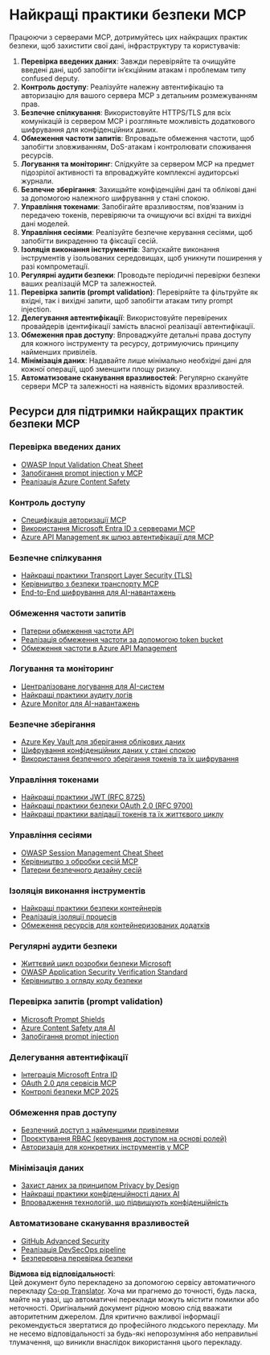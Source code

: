 <!--
CO_OP_TRANSLATOR_METADATA:
{
  "original_hash": "90bfc6f3be00e34f6124e2a24bf94167",
  "translation_date": "2025-07-17T13:44:46+00:00",
  "source_file": "02-Security/mcp-best-practices.md",
  "language_code": "uk"
}
-->
# Найкращі практики безпеки MCP

Працюючи з серверами MCP, дотримуйтесь цих найкращих практик безпеки, щоб захистити свої дані, інфраструктуру та користувачів:

1. **Перевірка введених даних**: Завжди перевіряйте та очищуйте введені дані, щоб запобігти ін’єкційним атакам і проблемам типу confused deputy.
2. **Контроль доступу**: Реалізуйте належну автентифікацію та авторизацію для вашого сервера MCP з детальним розмежуванням прав.
3. **Безпечне спілкування**: Використовуйте HTTPS/TLS для всіх комунікацій із сервером MCP і розгляньте можливість додаткового шифрування для конфіденційних даних.
4. **Обмеження частоти запитів**: Впровадьте обмеження частоти, щоб запобігти зловживанням, DoS-атакам і контролювати споживання ресурсів.
5. **Логування та моніторинг**: Слідкуйте за сервером MCP на предмет підозрілої активності та впроваджуйте комплексні аудиторські журнали.
6. **Безпечне зберігання**: Захищайте конфіденційні дані та облікові дані за допомогою належного шифрування у стані спокою.
7. **Управління токенами**: Запобігайте вразливостям, пов’язаним із передачею токенів, перевіряючи та очищуючи всі вхідні та вихідні дані моделей.
8. **Управління сесіями**: Реалізуйте безпечне керування сесіями, щоб запобігти викраденню та фіксації сесій.
9. **Ізоляція виконання інструментів**: Запускайте виконання інструментів у ізольованих середовищах, щоб уникнути поширення у разі компрометації.
10. **Регулярні аудити безпеки**: Проводьте періодичні перевірки безпеки ваших реалізацій MCP та залежностей.
11. **Перевірка запитів (prompt validation)**: Перевіряйте та фільтруйте як вхідні, так і вихідні запити, щоб запобігти атакам типу prompt injection.
12. **Делегування автентифікації**: Використовуйте перевірених провайдерів ідентифікації замість власної реалізації автентифікації.
13. **Обмеження прав доступу**: Впроваджуйте детальні права доступу для кожного інструменту та ресурсу, дотримуючись принципу найменших привілеїв.
14. **Мінімізація даних**: Надавайте лише мінімально необхідні дані для кожної операції, щоб зменшити площу ризику.
15. **Автоматизоване сканування вразливостей**: Регулярно скануйте сервери MCP та залежності на наявність відомих вразливостей.

## Ресурси для підтримки найкращих практик безпеки MCP

### Перевірка введених даних
- [OWASP Input Validation Cheat Sheet](https://cheatsheetseries.owasp.org/cheatsheets/Input_Validation_Cheat_Sheet.html)
- [Запобігання prompt injection у MCP](https://modelcontextprotocol.io/docs/guides/security)
- [Реалізація Azure Content Safety](./azure-content-safety-implementation.md)

### Контроль доступу
- [Специфікація авторизації MCP](https://modelcontextprotocol.io/specification/draft/basic/authorization)
- [Використання Microsoft Entra ID з серверами MCP](https://den.dev/blog/mcp-server-auth-entra-id-session/)
- [Azure API Management як шлюз автентифікації для MCP](https://techcommunity.microsoft.com/blog/integrationsonazureblog/azure-api-management-your-auth-gateway-for-mcp-servers/4402690)

### Безпечне спілкування
- [Найкращі практики Transport Layer Security (TLS)](https://learn.microsoft.com/security/engineering/solving-tls)
- [Керівництво з безпеки транспорту MCP](https://modelcontextprotocol.io/docs/concepts/transports)
- [End-to-End шифрування для AI-навантажень](https://learn.microsoft.com/azure/architecture/example-scenario/confidential/end-to-end-encryption)

### Обмеження частоти запитів
- [Патерни обмеження частоти API](https://learn.microsoft.com/azure/architecture/patterns/rate-limiting-pattern)
- [Реалізація обмеження частоти за допомогою token bucket](https://konghq.com/blog/engineering/how-to-design-a-scalable-rate-limiting-algorithm)
- [Обмеження частоти в Azure API Management](https://learn.microsoft.com/azure/api-management/rate-limit-policy)

### Логування та моніторинг
- [Централізоване логування для AI-систем](https://learn.microsoft.com/azure/architecture/example-scenario/logging/centralized-logging)
- [Найкращі практики аудиту логів](https://cheatsheetseries.owasp.org/cheatsheets/Logging_Cheat_Sheet.html)
- [Azure Monitor для AI-навантажень](https://learn.microsoft.com/azure/azure-monitor/overview)

### Безпечне зберігання
- [Azure Key Vault для зберігання облікових даних](https://learn.microsoft.com/azure/key-vault/general/basic-concepts)
- [Шифрування конфіденційних даних у стані спокою](https://learn.microsoft.com/security/engineering/data-encryption-at-rest)
- [Використання безпечного зберігання токенів та їх шифрування](https://youtu.be/uRdX37EcCwg?si=6fSChs1G4glwXRy2)

### Управління токенами
- [Найкращі практики JWT (RFC 8725)](https://datatracker.ietf.org/doc/html/rfc8725)
- [Найкращі практики безпеки OAuth 2.0 (RFC 9700)](https://datatracker.ietf.org/doc/html/rfc9700)
- [Найкращі практики валідації токенів та їх життєвого циклу](https://learn.microsoft.com/entra/identity-platform/access-tokens)

### Управління сесіями
- [OWASP Session Management Cheat Sheet](https://cheatsheetseries.owasp.org/cheatsheets/Session_Management_Cheat_Sheet.html)
- [Керівництво з обробки сесій MCP](https://modelcontextprotocol.io/docs/guides/security)
- [Патерни безпечного дизайну сесій](https://learn.microsoft.com/security/engineering/session-security)

### Ізоляція виконання інструментів
- [Найкращі практики безпеки контейнерів](https://learn.microsoft.com/azure/container-instances/container-instances-image-security)
- [Реалізація ізоляції процесів](https://learn.microsoft.com/windows/security/threat-protection/security-policy-settings/user-rights-assignment)
- [Обмеження ресурсів для контейнеризованих додатків](https://kubernetes.io/docs/concepts/configuration/manage-resources-containers/)

### Регулярні аудити безпеки
- [Життєвий цикл розробки безпеки Microsoft](https://www.microsoft.com/sdl)
- [OWASP Application Security Verification Standard](https://owasp.org/www-project-application-security-verification-standard/)
- [Керівництво з огляду коду безпеки](https://owasp.org/www-pdf-archive/OWASP_Code_Review_Guide_v2.pdf)

### Перевірка запитів (prompt validation)
- [Microsoft Prompt Shields](https://learn.microsoft.com/azure/ai-services/content-safety/concepts/jailbreak-detection)
- [Azure Content Safety для AI](https://learn.microsoft.com/azure/ai-services/content-safety/)
- [Запобігання prompt injection](https://github.com/microsoft/prompt-shield-js)

### Делегування автентифікації
- [Інтеграція Microsoft Entra ID](https://learn.microsoft.com/entra/identity-platform/v2-oauth2-auth-code-flow)
- [OAuth 2.0 для сервісів MCP](https://learn.microsoft.com/security/engineering/solving-oauth)
- [Контролі безпеки MCP 2025](./mcp-security-controls-2025.md)

### Обмеження прав доступу
- [Безпечний доступ з найменшими привілеями](https://learn.microsoft.com/entra/identity-platform/secure-least-privileged-access)
- [Проєктування RBAC (керування доступом на основі ролей)](https://learn.microsoft.com/azure/role-based-access-control/overview)
- [Авторизація для конкретних інструментів у MCP](https://modelcontextprotocol.io/docs/guides/best-practices)

### Мінімізація даних
- [Захист даних за принципом Privacy by Design](https://learn.microsoft.com/compliance/regulatory/gdpr-data-protection-impact-assessments)
- [Найкращі практики конфіденційності даних AI](https://learn.microsoft.com/legal/cognitive-services/openai/data-privacy)
- [Впровадження технологій, що підвищують конфіденційність](https://www.microsoft.com/security/blog/2021/07/13/microsofts-pet-project-privacy-enhancing-technologies-in-action/)

### Автоматизоване сканування вразливостей
- [GitHub Advanced Security](https://github.com/security/advanced-security)
- [Реалізація DevSecOps pipeline](https://learn.microsoft.com/azure/devops/migrate/security-validation-cicd-pipeline)
- [Безперервна перевірка безпеки](https://www.microsoft.com/security/blog/2022/04/05/step-by-step-building-a-more-efficient-devsecops-environment/)

**Відмова від відповідальності**:  
Цей документ було перекладено за допомогою сервісу автоматичного перекладу [Co-op Translator](https://github.com/Azure/co-op-translator). Хоча ми прагнемо до точності, будь ласка, майте на увазі, що автоматичні переклади можуть містити помилки або неточності. Оригінальний документ рідною мовою слід вважати авторитетним джерелом. Для критично важливої інформації рекомендується звертатися до професійного людського перекладу. Ми не несемо відповідальності за будь-які непорозуміння або неправильні тлумачення, що виникли внаслідок використання цього перекладу.
